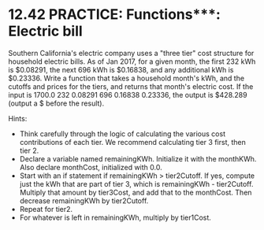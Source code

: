 # 12.42 PRACTICE: Functions***: Electric bill
Southern California's electric company uses a "three tier" cost structure for household electric bills. As of Jan 2017, for a given month, the first 232 kWh is $0.08291, the next 696 kWh is $0.16838, and any additional kWh is $0.23336. Write a function that takes a household month's kWh, and the cutoffs and prices for the tiers, and returns that month's electric cost. If the input is 1700.0 232 0.08291 696 0.16838 0.23336, the output is $428.289 (output a $ before the result).

Hints:
* Think carefully through the logic of calculating the various cost contributions of each tier. We recommend calculating tier 3 first, then tier 2.
* Declare a variable named remainingKWh. Initialize it with the monthKWh. Also declare monthCost, initialized with 0.0.
* Start with an if statement if remainingKWh > tier2Cutoff. If yes, compute just the kWh that are part of tier 3, which is remainingKWh - tier2Cutoff. Multiply that amount by tier3Cost, and add that to the monthCost. Then decrease remainingKWh by tier2Cutoff.
* Repeat for tier2.
* For whatever is left in remainingKWh, multiply by tier1Cost.